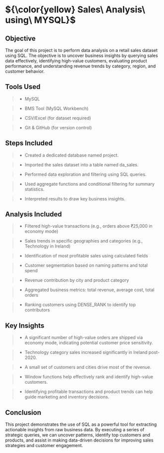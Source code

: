 # ${\color{yellow} Sales\ Analysis\ using\ MYSQL}$

## Objective

The goal of this project is to perform data analysis on a retail sales dataset using SQL. The objective is to uncover business insights by querying sales data effectively, identifying high-value customers, evaluating product performance, and understanding revenue trends by category, region, and customer behavior.

## Tools Used

>- MySQL

>- BMS Tool (MySQL Workbench)

>- CSV/Excel (for dataset required)

>- Git & GitHub (for version control)

## Steps Included

>- Created a dedicated database named project.

>- Imported the sales dataset into a table named da_sales.

>- Performed data exploration and filtering using SQL queries.

>- Used aggregate functions and conditional filtering for summary statistics.

>- Interpreted results to draw key business insights.

## Analysis Included

>- Filtered high-value transactions (e.g., orders above ₹25,000 in economy mode)

>- Sales trends in specific geographies and categories (e.g., Technology in Ireland)

>- Identification of most profitable sales using calculated fields

>- Customer segmentation based on naming patterns and total spend

>- Revenue contribution by city and product category

>- Aggregated business metrics: total revenue, average cost, total orders

>- Ranking customers using DENSE_RANK to identify top contributors

## Key Insights

>- A significant number of high-value orders are shipped via economy mode, indicating potential customer price sensitivity.

>- Technology category sales increased significantly in Ireland post-2020.

>- A small set of customers and cities drive most of the revenue.

>- Window functions help effectively rank and identify high-value customers.

>- Identifying profitable transactions and product trends can help guide marketing and inventory decisions.

## Conclusion
This project demonstrates the use of SQL as a powerful tool for extracting actionable insights from raw business data. By executing a series of strategic queries, we can uncover patterns, identify top customers and products, and assist in making data-driven decisions for improving sales strategies and customer engagement.
